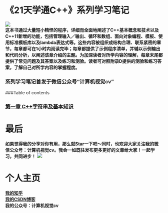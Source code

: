 # 《21天学通C++》系列学习笔记
![](https://github.com/xwr96/21-Day-grasped-Cpp/blob/master/assets/1.jpg)\
**这本书通过大量短小精悍的程序，详细而全面地阐述了C++基本概念和技术以及C++11新增的功能，包括管理输入／输出、循环和数组、面向对象编程、模板、使用标准模板库以及lambda表达式等。这些内容被组织成结构合理、联系紧密的章节，每章都可在1小时内阅读完毕；每章都提供了示例程序清单，并辅以示例输出和代码分析，以阐述该章介绍的主题。为加深读者对所学内容的理解，每章末尾都提供了常见问题及其答案以及练习和测验。读者可对照附录D提供的测验和练习答案，了解自己对所学内容的掌握程度。**
### 系列学习笔记首发于微信公众号“计算机视觉cv”
###Table of contents
### [第一章 C++字符串及基本知识](https://github.com/xwr96/21-Day-grasped-Cpp/tree/master/ch01)
# 最后
**如果觉得我的分享对你有用，那么就Star一下吧～同时，也欢迎大家关注我的微信公众号：计算机视觉cv。我会一如既往发布更多更好的文章给大家！一起学习，共同进步！**
![](https://github.com/xwr96/21-Day-grasped-Cpp/blob/master/assets/%E6%9C%80%E7%BB%88%E5%85%AC%E4%BC%97%E5%8F%B7%E4%BA%8C%E7%BB%B4%E7%A0%81.png)

# 个人主页
**[我的知乎](https://www.zhihu.com/people/mo-ming-qi-miao-50-24/activities)**\
**[我的CSDN博客](https://blog.csdn.net/xiewenrui1996)**\
**我的公众号：计算机视觉cv**

